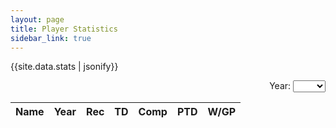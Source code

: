 ```yaml
---
layout: page
title: Player Statistics
sidebar_link: true
---
```


<head>
  <link rel="stylesheet" href="https://cdn.datatables.net/1.10.20/css/jquery.dataTables.min.css">
  <link rel="stylesheet" href="jquery.dynatable.css">
  <!-- <link rel="stylesheet" href="https://cdn.datatables.net/1.10.20/css/jquery.dataTables.responsive.min.css"> -->
  <script src="https://ajax.googleapis.com/ajax/libs/jquery/3.4.1/jquery.min.js"></script>
  <script src="https://cdn.datatables.net/1.10.20/js/jquery.dataTables.min.js"></script>
  <!-- <script src="https://cdn.datatables.net/1.10.20/js/jquery.dataTables.responsive.min.js"></script> -->
  <script src="jquery.dynatable.js"></script>
  
  <!-- <pre id="json-records">{{site.data.stats}}</pre> -->
  {{site.data.stats | jsonify}}
  <script>$(document).ready(function() {
  
      $('#stats').dynatable({
        features:{
          paginate: false,
          search: true,
          recordCount: false,
          perPageSelect: false
        },
        inputs: {
          queries: $('#search-year')
        },
        dataset: {
          records: [{"Name":"Shoe","Year":2020,"Rec":5,"TD":5,"Comp":5,"PTD":5,"W/GP":"2/2"},{"Name":"Shoe","Year":2019,"Rec":4,"TD":4,"Comp":4,"PTD":4,"W/GP":"1/2"}]
        }
      });
      
  });</script>
  
</head>

<div align="right">
Year: 
<select id="search-year" name="year">
  <option></option>
  <option>2020</option>
  <option>2019</option>
</select>
</div>

<table id="stats" class="display responsive nowrap" style="width:100%">
    <thead>
      <th data-dynatable-column="Name">Name</th>
      <th data-dynatable-column="Year">Year</th>
      <th data-dynatable-column="Rec">Rec</th>
      <th data-dynatable-column="TD">TD</th>
      <th data-dynatable-column="Comp">Comp</th>
      <th data-dynatable-column="PTD">PTD</th>
      <th data-dynatable-column="W/GP">W/GP</th>
    </thead>
    <tbody>
    </tbody>
</table>

<!--
<table id="stats" class="display responsive nowrap" style="width:100%">
    <thead>
      <th>Name</th>
      <th>Year</th>
      <th>Rec</th>
      <th>TD</th>
      <th>Comp</th>
      <th>PTD</th>
      <th>W/GP</th>
    </thead>
    <tbody>
      <tr>
        <td>Shoe</td>
        <td>2020</td>
        <td>9</td>
        <td>3</td>
        <td>0</td>
        <td>0</td>
        <td>1/2</td>
      </tr>
      <tr>
        <td>Shoe</td>
        <td>2019</td>
        <td>9</td>
        <td>3</td>
        <td>0</td>
        <td>0</td>
        <td>2/2</td>
      </tr>
      <tr>
        <td>Holmes</td>
        <td>2020</td>
        <td>11</td>
        <td>5</td>
        <td>0</td>
        <td>0</td>
        <td>2/2</td>
      </tr>
      <tr>
        <td>Holmes</td>
        <td>2019</td>
        <td>10</td>
        <td>6</td>
        <td>0</td>
        <td>6</td>
        <td>1/2</td>
      </tr>
    </tbody>
</table>
-->
